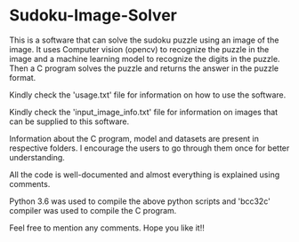 # Sudoku-Image-Solver
This is a software that can solve the sudoku puzzle using an image of the image. It uses Computer vision (opencv) to recognize the puzzle in the image and a machine learning model to recognize the digits in the puzzle. Then a C program solves the puzzle and returns the answer in the puzzle format.

Kindly check the 'usage.txt' file for information on how to use the software.

Kindly check the 'input_image_info.txt' file for information on images that can be supplied to this software.

Information about the C program, model and datasets are present in respective folders. I encourage the users to go through them once for better understanding.

All the code is well-documented and almost everything is explained using comments.

Python 3.6 was used to compile the above python scripts and 'bcc32c' compiler was used to compile the C program.

Feel free to mention any comments. Hope you like it!!
